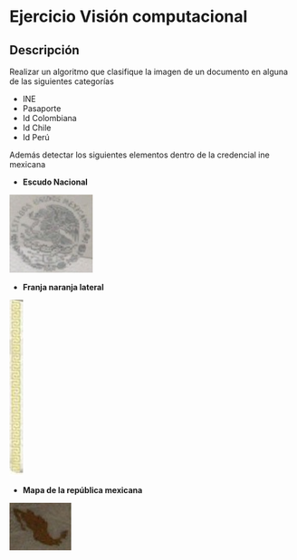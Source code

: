 # Ejercicio Visión computacional

## Descripción
Realizar un algoritmo que clasifique la imagen de un documento en alguna de las siguientes categorías

* INE
* Pasaporte
* Id Colombiana
* Id Chile
* Id Perú

Además detectar los siguientes elementos dentro de la credencial ine mexicana

* **Escudo Nacional**

![imagen escudo nacional](/detector/templates/escudo_aguila.PNG)

* **Franja naranja lateral**

![imagen escudo nacional](/detector/templates/franja_anaranjada.PNG)

* **Mapa de la república mexicana**

![imagen escudo nacional](/detector/templates/mapa_republica_mexicana.PNG)